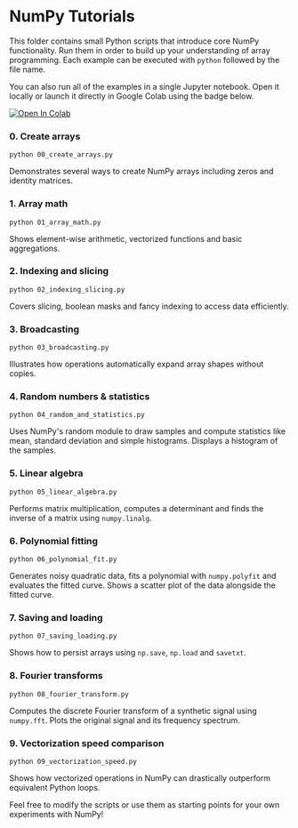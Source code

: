 # NumPy Tutorials

This folder contains small Python scripts that introduce core NumPy functionality. Run them in order to build up your understanding of array programming. Each example can be executed with `python` followed by the file name.

You can also run all of the examples in a single Jupyter notebook. Open it locally or launch it directly in Google Colab using the badge below.

[![Open In Colab](https://colab.research.google.com/assets/colab-badge.svg)](https://colab.research.google.com/github/Girish-Krishnan/ECE-SIPP-Python-ML/blob/main/0_NumPy_Review/numpy_review.ipynb)

### 0. Create arrays
`python 00_create_arrays.py`

Demonstrates several ways to create NumPy arrays including zeros and identity matrices.

### 1. Array math
`python 01_array_math.py`

Shows element-wise arithmetic, vectorized functions and basic aggregations.

### 2. Indexing and slicing
`python 02_indexing_slicing.py`

Covers slicing, boolean masks and fancy indexing to access data efficiently.

### 3. Broadcasting
`python 03_broadcasting.py`

Illustrates how operations automatically expand array shapes without copies.

### 4. Random numbers & statistics
`python 04_random_and_statistics.py`

Uses NumPy's random module to draw samples and compute statistics like mean, standard deviation and simple histograms.
Displays a histogram of the samples.

### 5. Linear algebra
`python 05_linear_algebra.py`

Performs matrix multiplication, computes a determinant and finds the inverse of a matrix using `numpy.linalg`.

### 6. Polynomial fitting
`python 06_polynomial_fit.py`

Generates noisy quadratic data, fits a polynomial with `numpy.polyfit` and evaluates the fitted curve.
Shows a scatter plot of the data alongside the fitted curve.

### 7. Saving and loading
`python 07_saving_loading.py`

Shows how to persist arrays using `np.save`, `np.load` and `savetxt`.

### 8. Fourier transforms
`python 08_fourier_transform.py`

Computes the discrete Fourier transform of a synthetic signal using `numpy.fft`.
Plots the original signal and its frequency spectrum.

### 9. Vectorization speed comparison
`python 09_vectorization_speed.py`

Shows how vectorized operations in NumPy can drastically outperform equivalent Python loops.

Feel free to modify the scripts or use them as starting points for your own experiments with NumPy!
